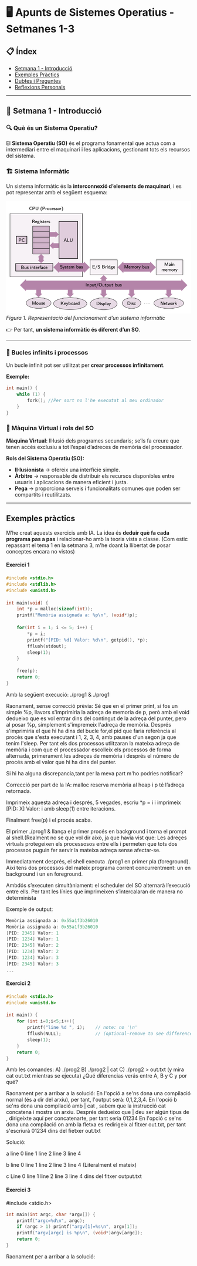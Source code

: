 # 🖥️ Apunts de Sistemes Operatius - Setmanes 1-3

## 📋 Índex
- [Setmana 1 - Introducció](#setmana-1---introducció)
- [Exemples Pràctics](#exemples-pràctics)
- [Dubtes i Preguntes](#dubtes-i-preguntes)
- [Reflexions Personals](#reflexions-personals)

---

## 🎯 Setmana 1 - Introducció

### 🔍 Què és un Sistema Operatiu?
El **Sistema Operatiu (SO)** és el programa fonamental que actua com a intermediari entre el maquinari i les aplicacions, gestionant tots els recursos del sistema.

### 🏗️ Sistema Informàtic

Un sistema informàtic és la **interconnexió d’elements de maquinari**, i es pot representar amb el següent esquema:

![Esquema del funcionament d'un sistema informàtic, vist a EDC II](image.png)  
*Figura 1. Representació del funcionament d’un sistema informàtic*

👉 Per tant, **un sistema informàtic és diferent d’un SO**.

---

### 🔹 Bucles infinits i processos

Un bucle infinit pot ser utilitzat per **crear processos infinitament**.  

**Exemple:**
```c
int main() {
    while (1) {
        fork(); //Per sort no l'he executat al meu ordinador
    }
}
```
### 🔹 Màquina Virtual i rols del SO

**Màquina Virtual**: Il·lusió dels programes secundaris; se’ls fa creure que tenen accés exclusiu a tot l’espai d’adreces de memòria del processador.  

**Rols del Sistema Operatiu (SO):**
- **Il·lusionista** → ofereix una interfície simple.  
- **Àrbitre** → responsable de distribuir els recursos disponibles entre usuaris i aplicacions de manera eficient i justa.  
- **Pega** → proporciona serveis i funcionalitats comunes que poden ser compartits i reutilitzats.  

---

## Exemples pràctics

M’he creat aquests exercicis amb IA. La idea és **deduir què fa cada programa pas a pas** i relacionar-ho amb la teoria vista a classe. (Com estic repassant el tema 1 en la setmana 3, m'he doant la llibertat de posar conceptes encara no vistos)

#### Exercici 1
```c
#include <stdio.h>
#include <stdlib.h>
#include <unistd.h>

int main(void) {
    int *p = malloc(sizeof(int));
    printf("Memòria assignada a: %p\n", (void*)p);
    
    for(int i = 1; i <= 5; i++) {
        *p = i;  
        printf("[PID: %d] Valor: %d\n", getpid(), *p);
        fflush(stdout);  
        sleep(1);      
    }
    
    free(p);  
    return 0;
}
````
Amb la següent execució: ./prog1 & ./prog1

Raonament, sense correcció prèvia:
Sé que en el primer print, si fos un simple %p, llavors s'imprimiria la adreça de memoria de p, però amb el void dedueixo que es vol entrar dins del contingut de la adreça del punter, pero al posar %p, simplement s'impremeix l'adreça de memòria.
Després s'imprimiria el que hi ha dins del bucle for,el pid que faria referència al procès que s'esta executant i 1, 2, 3, 4, amb pauses d'un segon ja que tenim l'sleep.
Per tant els dos processos utlitzaran la mateixa adreça de memòria i com que el processador escolleix els processos de forma alternada, primerament les adreçes de memòria i després el número de procés amb el valor que hi ha dins del punter.

Si hi ha alguna discrepancia,tant per la meva part m'ho podries notificar?

Correcció per part de la IA:
malloc reserva memòria al heap i p té l’adreça retornada.

Imprimeix aquesta adreça i després, 5 vegades, escriu *p = i i imprimeix [PID: X] Valor: i amb sleep(1) entre iteracions.

Finalment free(p) i el procés acaba.

El primer ./prog1 & llança el primer procés en background i torna el prompt al shell.(Realment no se que vol dir això, ja que havia vist que: Les adreçes virtuals protegeixen els processosos entre ells i permeten que tots dos processos puguin fer servir la mateixa adreça sense afectar-se.

Immediatament després, el shell executa ./prog1 en primer pla (foreground). Així tens dos processos del mateix programa corrent concurrentment: un en background i un en foreground.

Ambdós s’executen simultàniament: el scheduler del SO alternarà l’execució entre ells. Per tant les línies que imprimeixen s’intercalaran de manera no determinista

Exemple de output:
```c
Memòria assignada a: 0x55a1f3b26010
Memòria assignada a: 0x55a1f3b26010
[PID: 2345] Valor: 1
[PID: 1234] Valor: 1
[PID: 2345] Valor: 2
[PID: 1234] Valor: 2
[PID: 1234] Valor: 3
[PID: 2345] Valor: 3
...
```
#### Exercici 2

```c
#include <stdio.h>
#include <unistd.h>

int main() {
    for (int i=0;i<5;i++){
        printf("line %d ", i);    // note: no '\n'
        fflush(NULL);             // (optional—remove to see difference)
        sleep(1);
    }
    return 0;
}
```
Amb les comandes: 
A) ./prog2
B) ./prog2 | cat
C) ./prog2 > out.txt (y mira cat out.txt mientras se ejecuta)
¿Qué diferencias verás entre A, B y C y por qué?

Raonament per a arribar a la solució:
En l'opció a se'ns dona una compilació normal (és a dir del arxiu), per tant, l'output serà: 0,1,2,3,4.
En l'opció b se'ns dona una compilació amb | cat , sabem que la instrucció cat concatena i mostra un arxiu. Després dedueixo que | deu ser algún tipus de , dirigeixte aquí per concatenarte, per tant seria 01234
En l'opció c se'ns dona una compilació on amb la fletxa es redirigeix al fitxer out.txt, per tant s'escriurà 01234 dins del fietxer out.txt 

Solució:

a line 0 line 1 line 2 line 3 line 4

b line 0 line 1 line 2 line 3 line 4  (Literalment el mateix)

c Line 0 line 1 line 2 line 3 line 4 dins del fitxer output.txt


#### Exercici 3
#include <stdio.h>
```c
int main(int argc, char *argv[]) {
    printf("argc=%d\n", argc);
    if (argc > 1) printf("argv[1]=%s\n", argv[1]);
    printf("argv[argc] is %p\n", (void*)argv[argc]);
    return 0;
}
```

Raonament per a arribar a la solució:





